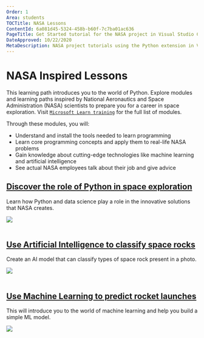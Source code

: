 ```yaml
---
Order: 1
Area: students
TOCTitle: NASA Lessons
ContentId: 6a081d45-5324-458b-b60f-7c7ba01ac636
PageTitle: Get Started tutorial for the NASA project in Visual Studio Code
DateApproved: 10/22/2020
MetaDescription: NASA project tutorials using the Python extension in Visual Studio Code.
---
```

# NASA Inspired Lessons

This learning path introduces you to the world of Python. Explore modules and learning paths inspired by National Aeronautics and Space Administration (NASA) scientists to prepare you for a career in space exploration. Visit [`Microsoft Learn training`](https://learn.microsoft.com/training/topics/nasa) for the full list of modules.

Through these modules, you will:

* Understand and install the tools needed to learn programming
* Learn core programming concepts and apply them to real-life NASA problems
* Gain knowledge about cutting-edge technologies like machine learning and artificial intelligence
* See actual NASA employees talk about their job and give advice

<div class="module">
    <div class="info">
        <a href="HTTPS://learn.microsoft.com/training/paths/introduction-python-space-exploration-nasa/?WT.mc_id=python-0000-cxa"><h2 class="title faux-h3">Discover the role of Python in space exploration</h2></a>
    </div>
    <p class="description">Learn how Python and data science play a role in the innovative solutions that NASA creates.</p>
    <a href="HTTPS://learn.microsoft.com/training/paths/introduction-python-space-exploration-nasa/?WT.mc_id=python-0000-cxa" title="Python NASA module">
        <img src="/assets/learn/students/nasa-python/nasa-python1.png" aria-hidden="true" class="thumb"/>
    </a>
</div><br/>

<div class="module">
    <div class="info">
        <a href="HTTPS://learn.microsoft.com/training/paths/classify-space-rocks-artificial-intelligence-nasa/?WT.mc_id=python-0000-cxa"><h2 class="title faux-h3">Use Artificial Intelligence to classify space rocks</h2></a>
    </div>
    <p class="description">Create an AI model that can classify types of space rock present in a photo.</p>
    <a href="HTTPS://learn.microsoft.com/training/paths/classify-space-rocks-artificial-intelligence-nasa/?WT.mc_id=python-0000-cxa" title="Classifying Python module">
        <img src="/assets/learn/students/nasa-python/nasa-python2.png" aria-hidden="true" class="thumb"/>
    </a>
</div><br/>

<div class="module">
    <div class="info">
        <a href="HTTPS://learn.microsoft.com/training/paths/machine-learning-predict-launch-delay-nasa/?WT.mc_id=python-0000-cxa"><h2 class="title faux-h3">Use Machine Learning to predict rocket launches</h2></a>
    </div>
    <p class="description">This will introduce you to the world of machine learning and help you build a simple ML model. </p>
    <a href="HTTPS://learn.microsoft.com/training/paths/machine-learning-predict-launch-delay-nasa/?WT.mc_id=python-0000-cxa" title="ML Python module">
        <img src="/assets/learn/students/nasa-python/nasa-python3.png" aria-hidden="true" class="thumb"/>
    </a>
</div><br/>
